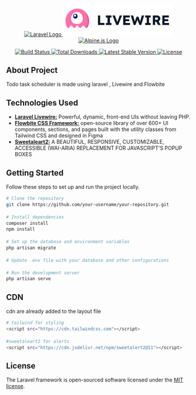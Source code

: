 <p align="center">
  <a href="https://laravel.com" target="_blank">
    <img src="https://raw.githubusercontent.com/laravel/art/master/logo-lockup/5%20SVG/2%20CMYK/1%20Full%20Color/laravel-logolockup-cmyk-red.svg" width="300" alt="Laravel Logo">
  </a>
  <a href="https://laravel-livewire.com" target="_blank">
    <img src="https://raw.githubusercontent.com/livewire/livewire/main/art/readme_logo.png" width="300" alt="Livewire Logo">
  </a>
  <a href="https://alpinejs.dev" target="_blank">
    <img src="https://flowbite.s3.amazonaws.com/github/logo-github.png" width="300" alt="Alpine.js Logo">
  </a>
</p>

<p align="center">
  <a href="https://github.com/laravel/framework/actions">
    <img src="https://github.com/laravel/framework/workflows/tests/badge.svg" alt="Build Status">
  </a>
  <a href="https://packagist.org/packages/laravel/framework">
    <img src="https://img.shields.io/packagist/dt/laravel/framework" alt="Total Downloads">
  </a>
  <a href="https://packagist.org/packages/laravel/framework">
    <img src="https://img.shields.io/packagist/v/laravel/framework" alt="Latest Stable Version">
  </a>
  <a href="https://packagist.org/packages/laravel/framework">
    <img src="https://img.shields.io/packagist/l/laravel/framework" alt="License">
  </a>
</p>


## About Project

Todo task scheduler is made using laravel , Livewire and Flowbite

## Technologies Used

- <a href="https://github.com/livewire/livewire">**Laravel Livewire:**</a> Powerful, dynamic, front-end UIs without leaving PHP.
- <a href="https://github.com/themesberg/flowbite">**Flowbite CSS Framework:**</a> open-source library of over 600+ UI components, sections, and pages built with the utility classes from Tailwind CSS and designed in Figma
- <a href="https://sweetalert2.github.io/">**Sweetaleart2:**</a> A BEAUTIFUL, RESPONSIVE, CUSTOMIZABLE, ACCESSIBLE (WAI-ARIA) REPLACEMENT FOR JAVASCRIPT'S POPUP BOXES

## Getting Started

Follow these steps to set up and run the project locally.

```bash
# Clone the repository
git clone https://github.com/your-username/your-repository.git

# Install dependencies
composer install
npm install

# Set up the database and environment variables
php artisan migrate

# Update .env file with your database and other configurations

# Run the development server
php artisan serve
````
## CDN 
cdn are already added to the layout file 
````bash
# tailwind for styling 
<script src="https://cdn.tailwindcss.com"></script>

#sweetaleart2 for alerts
<script src="https://cdn.jsdelivr.net/npm/sweetalert2@11"></script>
````    
## License

The Laravel framework is open-sourced software licensed under the [MIT license](https://opensource.org/licenses/MIT).
